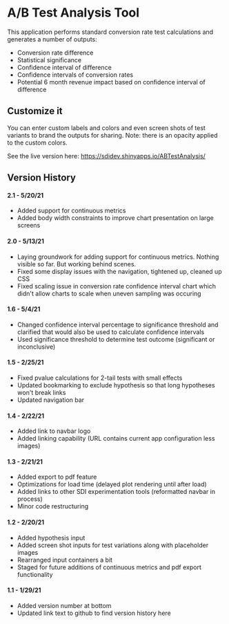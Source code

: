 # A/B Test Analysis Tool
This application performs standard conversion rate test calculations and generates a number of outputs:
- Conversion rate difference 
- Statistical significance
- Confidence interval of difference
- Confidence intervals of conversion rates
- Potential 6 month revenue impact based on confidence interval of difference

## Customize it
You can enter custom labels and colors and even screen shots of test variants to brand the outputs for sharing.
Note: there is an opacity applied to the custom colors.

See the live version here: https://sdidev.shinyapps.io/ABTestAnalysis/

## Version History
#### 2.1 - 5/20/21
- Added support for continuous metrics
- Added body width constraints to improve chart presentation on large screens
#### 2.0 - 5/13/21
- Laying groundwork for adding support for continuous metrics. Nothing visible so far. But working behind scenes.
- Fixed some display issues with the navigation, tightened up, cleaned up CSS
- Fixed scaling issue in conversion rate confidence interval chart which didn't allow charts to scale when uneven sampling was occuring
#### 1.6 - 5/4/21
- Changed confidence interval percentage to significance threshold and clarified that would also be used to calculate confidence intervals
- Used significance threshold to determine test outcome (significant or inconclusive)
#### 1.5 - 2/25/21
- Fixed pvalue calculations for 2-tail tests with small effects
- Updated bookmarking to exclude hypothesis so that long hypotheses won't break links
- Updated navigation bar 
#### 1.4 - 2/22/21
- Added link to navbar logo
- Added linking capability (URL contains current app configuration less images)
#### 1.3 - 2/21/21
- Added export to pdf feature
- Optimizations for load time (delayed plot rendering until after load)
- Added links to other SDI experimentation tools (reformatted navbar in process)
- Minor code restructuring
#### 1.2 - 2/20/21
- Added hypothesis input
- Added screen shot inputs for test variations along with placeholder images
- Rearranged input containers a bit
- Staged for future additions of continuous metrics and pdf export functionality
#### 1.1 - 1/29/21
- Added version number at bottom
- Updated link text to github to find version history here
